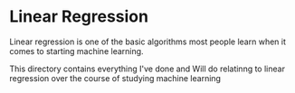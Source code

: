 # Linear Regression
Linear regression is one of the basic algorithms most people learn when it comes to starting machine learning.

This directory contains everything I've done and Will do relatinng to linear regression over the course of studying machine learning

